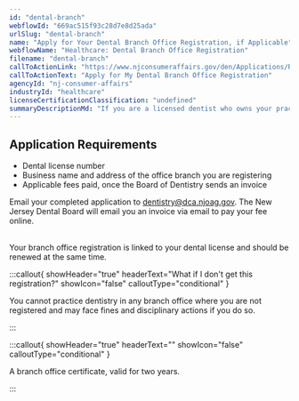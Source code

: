 ```yaml
---
id: "dental-branch"
webflowId: "669ac515f93c28d7e8d25ada"
urlSlug: "dental-branch"
name: "Apply for Your Dental Branch Office Registration, if Applicable"
webflowName: "Healthcare: Dental Branch Office Registration"
filename: "dental-branch"
callToActionLink: "https://www.njconsumeraffairs.gov/den/Applications/Request-for-Branch-Office-Registration.pdf"
callToActionText: "Apply for My Dental Branch Office Registration"
agencyId: "nj-consumer-affairs"
industryId: "healthcare"
licenseCertificationClassification: "undefined"
summaryDescriptionMd: "If you are a licensed dentist who owns your practice and you have more than one office, you must register each location."
---
```


## Application Requirements

- Dental license number
- Business name and address of the office branch you are registering
- Applicable fees paid, once the Board of Dentistry sends an invoice

Email your completed application to dentistry@dca.njoag.gov. The New Jersey Dental Board will email you an invoice via email to pay your fee online.

\
Your branch office registration is linked to your dental license and should be renewed at the same time.

:::callout{ showHeader="true" headerText="What if I don't get this registration?" showIcon="false" calloutType="conditional" }

You cannot practice dentistry in any branch office where you are not registered and may face fines and disciplinary actions if you do so.

:::

:::callout{ showHeader="true" headerText="" showIcon="false" calloutType="conditional" }

A branch office certificate, valid for two years.

:::
